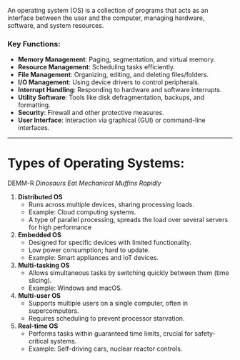 An operating system (OS) is a collection of programs that acts as an interface between the user and the computer, managing hardware, software, and system resources.
### Key Functions:
- **Memory Management**: Paging, segmentation, and virtual memory.
- **Resource Management**: Scheduling tasks efficiently.
- **File Management**: Organizing, editing, and deleting files/folders.
- **I/O Management**: Using device drivers to control peripherals.
- **Interrupt Handling**: Responding to hardware and software interrupts.
- **Utility Software**: Tools like disk defragmentation, backups, and formatting.
- **Security**: Firewall and other protective measures.
- **User Interface**: Interaction via graphical (GUI) or command-line interfaces.
---
# Types of Operating Systems:

DEMM-R
_Dinosaurs Eat Mechanical Muffins Rapidly_

1. **Distributed OS**
    - Runs across multiple devices, sharing processing loads.
    - Example: Cloud computing systems.
    - A type of parallel processing, spreads the load over several servers for high performance
2. **Embedded OS**
    - Designed for specific devices with limited functionality.
    - Low power consumption; hard to update.
    - Example: Smart appliances and IoT devices.
3. **Multi-tasking OS**
    - Allows simultaneous tasks by switching quickly between them (time slicing).
    - Example: Windows and macOS.
4. **Multi-user OS**
    - Supports multiple users on a single computer, often in supercomputers.
    - Requires scheduling to prevent processor starvation.
5. **Real-time OS**
    - Performs tasks within guaranteed time limits, crucial for safety-critical systems.
    - Example: Self-driving cars, nuclear reactor controls.